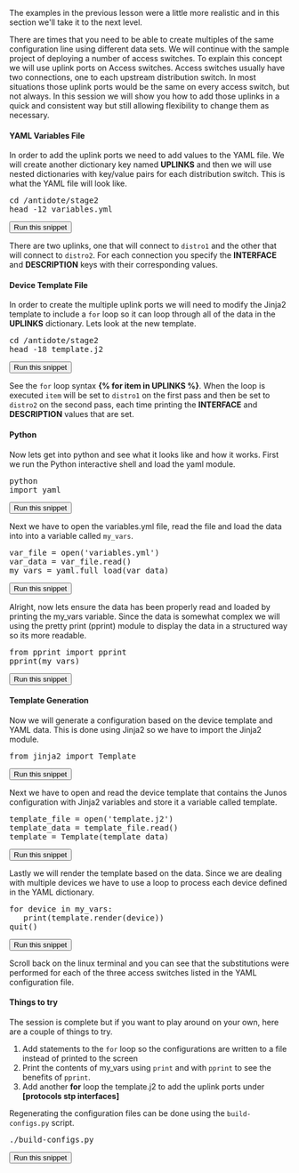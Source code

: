 The examples in the previous lesson were a little more realistic and in this section we'll take it to the next level. 

There are times that you need to be able to create multiples of the same configuration line using different data sets. We will continue with the sample project of deploying a number of access switches. To explain this concept we will use uplink ports on Access switches. Access switches usually have two connections, one to each upstream distribution switch. In most situations those uplink ports would be the same on every access switch, but not always. In this session we will show you how to add those uplinks in a quick and consistent way but still allowing flexibility to change them as necessary.


#### YAML Variables File 
In order to add the uplink ports we need to add values to the YAML file. We will create another dictionary key named **UPLINKS** and then we will use nested dictionaries with key/value pairs for each distribution switch. This is what the YAML file will look like.

<pre>
cd /antidote/stage2
head -12 variables.yml
</pre>
<button type="button" class="btn btn-primary btn-sm" onclick="runSnippetInTab('linux', this)">Run this snippet</button>

There are two uplinks, one that will connect to `distro1` and the other that will connect to `distro2`. For each connection you specify the **INTERFACE** and **DESCRIPTION** keys with their corresponding values.

#### Device Template File
In order to create the multiple uplink ports we will need to modify the Jinja2 template to include a `for` loop so it can loop through all of the data in the **UPLINKS** dictionary. Lets look at the new template.
<pre>
cd /antidote/stage2
head -18 template.j2
</pre>
<button type="button" class="btn btn-primary btn-sm" onclick="runSnippetInTab('linux', this)">Run this snippet</button>

See the `for` loop syntax **\{% for item in UPLINKS %\}**. When the loop is executed `item` will be set to `distro1` on the first pass and then be set to `distro2` on the second pass, each time printing the **INTERFACE** and **DESCRIPTION** values that are set.

#### Python
Now lets get into python and see what it looks like and how it works. First we run the Python interactive shell and load the yaml module.

<pre>
python
import yaml
</pre>
<button type="button" class="btn btn-primary btn-sm" onclick="runSnippetInTab('linux', this)">Run this snippet</button>

Next we have to open the variables.yml file, read the file and load the data into into a variable called `my_vars`.
<pre>
var_file = open('variables.yml')
var_data = var_file.read()
my_vars = yaml.full_load(var_data)
</pre>
<button type="button" class="btn btn-primary btn-sm" onclick="runSnippetInTab('linux', this)">Run this snippet</button>

Alright, now lets ensure the data has been properly read and loaded by printing the my_vars variable. Since the data is somewhat complex we will using the pretty print (pprint) module to display the data in a structured way so its more readable.
<pre>
from pprint import pprint
pprint(my_vars)
</pre>
<button type="button" class="btn btn-primary btn-sm" onclick="runSnippetInTab('linux', this)">Run this snippet</button>

#### Template Generation
Now we will generate a configuration based on the device template and YAML data. This is done using Jinja2 so we have to import the Jinja2 module.

<pre>
from jinja2 import Template
</pre>
<button type="button" class="btn btn-primary btn-sm" onclick="runSnippetInTab('linux', this)">Run this snippet</button>

Next we have to open and read the device template that contains the Junos configuration with Jinja2 variables and store it a variable called template.

<pre>
template_file = open('template.j2')
template_data = template_file.read()
template = Template(template_data)
</pre>
<button type="button" class="btn btn-primary btn-sm" onclick="runSnippetInTab('linux', this)">Run this snippet</button>

Lastly we will render the template based on the data. Since we are dealing with multiple devices we have to use a loop to process each device defined in the YAML dictionary.

<pre>
for device in my_vars:
   print(template.render(device))
quit()
</pre>
<button type="button" class="btn btn-primary btn-sm" onclick="runSnippetInTab('linux', this)">Run this snippet</button>

Scroll back on the linux terminal and you can see that the substitutions were performed for each of the three access switches listed in the YAML configuration file. 

#### Things to try
The session is complete but if you want to play around on your own, here are a couple of things to try.

1. Add statements to the `for` loop so the configurations are written to a file instead of printed to the screen
2. Print the contents of my_vars using `print` and with `pprint` to see the benefits of `pprint`.
3. Add another **for** loop the template.j2 to add the uplink ports under **[protocols stp interfaces]**

Regenerating the configuration files can be done using the `build-configs.py` script.
<pre>
./build-configs.py
</pre>
<button type="button" class="btn btn-primary btn-sm" onclick="runSnippetInTab('linux', this)">Run this snippet</button>


